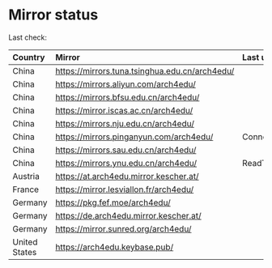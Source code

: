 <script src="./time.js"></script>
# Mirror status
Last check: <script type="text/javascript">localize(1672752265.2437696);</script>

|Country|Mirror|Last update|
|:------|:-----|:----------|
|China|https://mirrors.tuna.tsinghua.edu.cn/arch4edu/|<script type="text/javascript">localize(1672641112);</script>|
|China|https://mirrors.aliyun.com/arch4edu/|<script type="text/javascript">localize(1672641112);</script>|
|China|https://mirrors.bfsu.edu.cn/arch4edu/|<script type="text/javascript">localize(1672641112);</script>|
|China|https://mirror.iscas.ac.cn/arch4edu/|<script type="text/javascript">localize(1672641112);</script>|
|China|https://mirrors.nju.edu.cn/arch4edu/|<script type="text/javascript">localize(1672641112);</script>|
|China|https://mirrors.pinganyun.com/arch4edu/|ConnectTimeout|
|China|https://mirrors.sau.edu.cn/arch4edu/|<script type="text/javascript">localize(1671258899);</script>|
|China|https://mirrors.ynu.edu.cn/arch4edu/|ReadTimeout|
|Austria|https://at.arch4edu.mirror.kescher.at/|<script type="text/javascript">localize(1672641112);</script>|
|France|https://mirror.lesviallon.fr/arch4edu/|<script type="text/javascript">localize(1672641112);</script>|
|Germany|https://pkg.fef.moe/arch4edu/|<script type="text/javascript">localize(1672641112);</script>|
|Germany|https://de.arch4edu.mirror.kescher.at/|<script type="text/javascript">localize(1672641112);</script>|
|Germany|https://mirror.sunred.org/arch4edu/|<script type="text/javascript">localize(1672641112);</script>|
|United States|https://arch4edu.keybase.pub/|<script type="text/javascript">localize(1672641112);</script>|

<script src="./tablefilter/tablefilter.js"></script>
<script src="./table.js"></script>